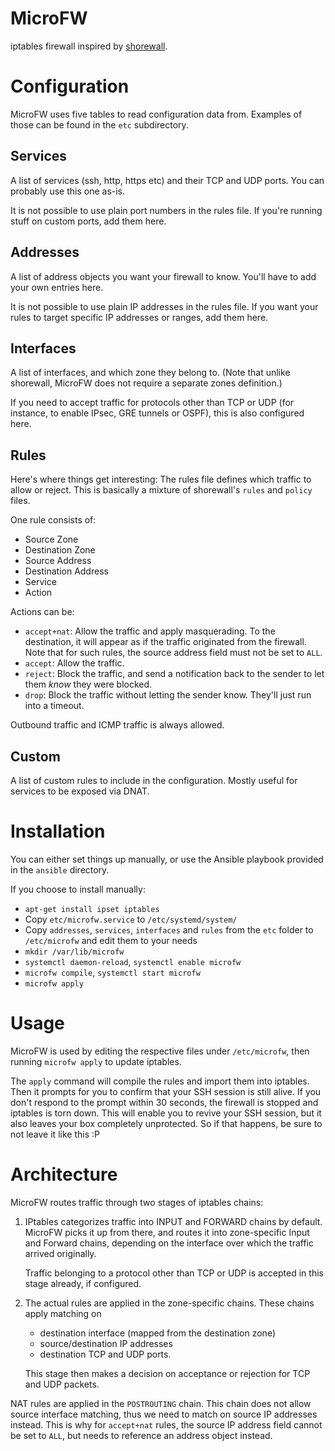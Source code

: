 # MicroFW

iptables firewall inspired by [shorewall](http://www.shorewall.net).


# Configuration

MicroFW uses five tables to read configuration data from. Examples of those can be found in the `etc` subdirectory.

## Services

A list of services (ssh, http, https etc) and their TCP and UDP ports. You can probably use this one as-is.

It is not possible to use plain port numbers in the rules file. If you're running stuff on custom ports, add them here.

## Addresses

A list of address objects you want your firewall to know. You'll have to add your own entries here.

It is not possible to use plain IP addresses in the rules file. If you want your rules to target specific IP addresses or ranges, add them here.

## Interfaces

A list of interfaces, and which zone they belong to. (Note that unlike shorewall, MicroFW does not require a separate zones definition.)

If you need to accept traffic for protocols other than TCP or UDP (for instance, to enable IPsec, GRE tunnels or OSPF), this is also configured here.

## Rules

Here's where things get interesting: The rules file defines which traffic to allow or reject. This is basically a mixture of shorewall's
`rules` and `policy` files.

One rule consists of:

* Source Zone
* Destination Zone
* Source Address
* Destination Address
* Service
* Action

Actions can be:

*   `accept+nat`: Allow the traffic and apply masquerading. To the destination, it will appear as if the traffic originated from the firewall.
    Note that for such rules, the source address field must not be set to `ALL`.
*   `accept`: Allow the traffic.
*   `reject`: Block the traffic, and send a notification back to the sender to let them _know_ they were blocked.
*   `drop`: Block the traffic without letting the sender know. They'll just run into a timeout.

Outbound traffic and ICMP traffic is always allowed.

## Custom

A list of custom rules to include in the configuration. Mostly useful for services to be exposed via DNAT.


# Installation

You can either set things up manually, or use the Ansible playbook provided in the `ansible` directory.

If you choose to install manually:

* `apt-get install ipset iptables`
* Copy `etc/microfw.service` to `/etc/systemd/system/`
* Copy `addresses`, `services`, `interfaces` and `rules` from the `etc` folder to `/etc/microfw` and edit them to your needs
* `mkdir /var/lib/microfw`
* `systemctl daemon-reload`, `systemctl enable microfw`
* `microfw compile`, `systemctl start microfw`
* `microfw apply`


# Usage

MicroFW is used by editing the respective files under `/etc/microfw`, then running `microfw apply` to update iptables.

The `apply` command will compile the rules and import them into iptables. Then it prompts for you to confirm that your SSH session is still
alive. If you don't respond to the prompt within 30 seconds, the firewall is stopped and iptables is torn down. This will enable you to
revive your SSH session, but it also leaves your box completely unprotected. So if that happens, be sure to not leave it like this :P


# Architecture

MicroFW routes traffic through two stages of iptables chains:

1.  IPtables categorizes traffic into INPUT and FORWARD chains by default. MicroFW picks it up from there, and routes it into zone-specific
    Input and Forward chains, depending on the interface over which the traffic arrived originally.

    Traffic belonging to a protocol other than TCP or UDP is accepted in this stage already, if configured.

2.  The actual rules are applied in the zone-specific chains. These chains apply matching on

    * destination interface (mapped from the destination zone)
    * source/destination IP addresses
    * destination TCP and UDP ports.

    This stage then makes a decision on acceptance or rejection for TCP and UDP packets.


NAT rules are applied in the `POSTROUTING` chain. This chain does not allow source interface matching, thus we need to match on source
IP addresses instead. This is why for `accept+nat` rules, the source IP address field cannot be set to `ALL`, but needs to reference
an address object instead.
